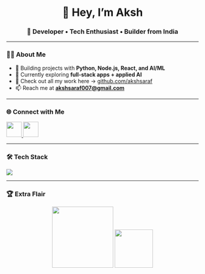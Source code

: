 <h1 align="center">👋 Hey, I’m Aksh</h1>
<h3 align="center">🚀 Developer • Tech Enthusiast • Builder from India</h3>


---

### 🧑‍💻 About Me
- 🔨 Building projects with **Python, Node.js, React, and AI/ML**
- 🌱 Currently exploring **full-stack apps + applied AI**
- 📂 Check out all my work here → [github.com/akshsaraf](https://github.com/akshsaraf)
- 📫 Reach me at **akshsaraf007@gmail.com**

---

### 🌐 Connect with Me
<p>
<a href="https://twitter.com/akshsaraf1" target="_blank">
  <img src="https://skillicons.dev/icons?i=twitter" width="40" />
</a>
<a href="https://instagram.com/akshsaraf7" target="_blank">
  <img src="https://skillicons.dev/icons?i=instagram" width="40" />
</a>
</p>

---

### 🛠️ Tech Stack
<p>
  <img src="https://skillicons.dev/icons?i=python,js,nodejs,react,mongodb,mysql,html,css,bootstrap,git,figma,firebase,opencv,tensorflow" />
</p>


---

### 🏆 Extra Flair
<p align="center">
  <img src="https://github-readme-streak-stats.herokuapp.com/?user=akshsaraf&theme=tokyonight&hide_border=true" height="160"/>
  <img src="https://github-profile-trophy.vercel.app/?username=akshsaraf&theme=tokyonight&no-frame=true&row=1&column=6" height="100"/>
</p>
